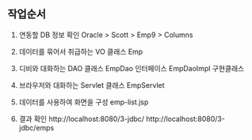 작업순서
-------------------

1. 연동할 DB 정보 확인
  Oracle > Scott > Emp9 > Columns 
  
2. 데이터를 묶어서 취급하는 VO 클래스
  Emp
  
3. 디비와 대화하는 DAO 클래스
  EmpDao 인터페이스
  EmpDaoImpl 구현클래스 
  
4. 브라우저와 대화하는 Servlet 클래스
   EmpServlet
   
5. 데이터를 사용하여 화면을 구성
  emp-list.jsp

6. 결과 확인
http://localhost:8080/3-jdbc/
http://localhost:8080/3-jdbc/emps





